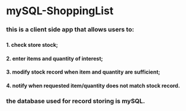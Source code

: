 # mySQL-ShoppingList

###
###
### this is a client side app that allows users to:
###
####     1. check store stock;
####    2. enter items and quantity of interest;
####    3. modify stock record when item and quantity are sufficient;
####     4. notify when requested item/quantity does not match stock record.
###
###
### the database used for record storing is mySQL.
